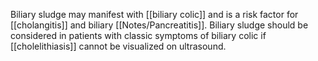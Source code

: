 Biliary sludge may manifest with [[biliary colic]] and is a risk factor for [[cholangitis]] and biliary [[Notes/Pancreatitis]]. Biliary sludge should be considered in patients with classic symptoms of biliary colic if [[cholelithiasis]] cannot be visualized on ultrasound. 